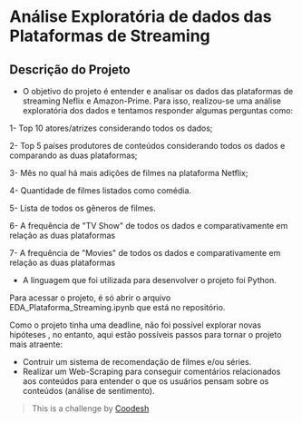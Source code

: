 # Análise Exploratória de dados das Plataformas de Streaming

## Descrição do Projeto

- O objetivo do projeto é entender e analisar os dados das plataformas de streaming Neflix e Amazon-Prime. Para isso, realizou-se uma análise exploratória dos dados e tentamos responder algumas perguntas como:

1- Top 10 atores/atrizes considerando todos os dados;

2- Top 5 países produtores de conteúdos considerando todos os dados e comparando as duas plataformas;

3- Mês no qual há mais adições de filmes na plataforma Netflix;

4- Quantidade de filmes listados como comédia.

5- Lista de todos os gêneros de filmes.

6- A frequência de "TV Show" de todos os dados e comparativamente em relação as duas plataformas

7- A frequência de "Movies" de todos os dados e comparativamente em relação as duas plataformas

- A linguagem que foi utilizada para desenvolver o projeto foi Python.

Para acessar o projeto, é só abrir o arquivo EDA_Plataforma_Streaming.ipynb que está no repositório.

Como o projeto tinha uma deadline, não foi possível explorar novas hipóteses , no entanto, aqui estão possíveis passos para tornar o projeto mais atraente:

- Contruir um sistema de recomendação de filmes e/ou séries.
- Realizar um Web-Scraping para conseguir comentários relacionados aos conteúdos para entender o que os usuários pensam sobre os conteúdos (análise de sentimento).

>  This is a challenge by [Coodesh](https://coodesh.com/)
